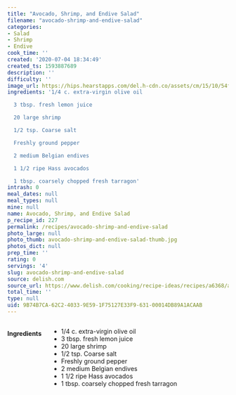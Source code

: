 ```yaml
---
title: "Avocado, Shrimp, and Endive Salad"
filename: "avocado-shrimp-and-endive-salad"
categories:
- Salad
- Shrimp
- Endive
cook_time: ''
created: '2020-07-04 18:34:49'
created_ts: 1593887689
description: ''
difficulty: ''
image_url: https://hips.hearstapps.com/del.h-cdn.co/assets/cm/15/10/54f6625355c87_-_mla102600_0707_salad_sxl-1.jpg?crop=1xw:1.0xh;center,top&resize=480:*
ingredients: '1/4 c. extra-virgin olive oil

  3 tbsp. fresh lemon juice

  20 large shrimp

  1/2 tsp. Coarse salt

  Freshly ground pepper

  2 medium Belgian endives

  1 1/2 ripe Hass avocados

  1 tbsp. coarsely chopped fresh tarragon'
intrash: 0
meal_dates: null
meal_types: null
mine: null
name: Avocado, Shrimp, and Endive Salad
p_recipe_id: 227
permalink: /recipes/avocado-shrimp-and-endive-salad
photo_large: null
photo_thumb: avocado-shrimp-and-endive-salad-thumb.jpg
photos_dict: null
prep_time: ''
rating: 0
servings: '4'
slug: avocado-shrimp-and-endive-salad
source: delish.com
source_url: https://www.delish.com/cooking/recipe-ideas/recipes/a6368/avocado-shrimp-endive-salad-recipe/
total_time: ''
type: null
uid: 9B74B7CA-62C2-4033-9E59-1F75127E33F9-631-00014DB89A1ACAAB
---
```

<div class="large-8 medium-7 columns" id="writeup">	</div><!-- #writeup -->
</div><!-- #row-one -->
<div class="row" id="row-two">	<div class="medium-4 small-5 columns" id="ingredients"><h4>Ingredients</h4><div class="box box-ingredients content"><ul>
<li>1/4 c. extra-virgin olive oil</li>
<li>3 tbsp. fresh lemon juice</li>
<li>20 large shrimp</li>
<li>1/2 tsp. Coarse salt</li>
<li>Freshly ground pepper</li>
<li>2 medium Belgian endives</li>
<li>1 1/2 ripe Hass avocados</li>
<li>1 tbsp. coarsely chopped fresh tarragon</li>
</ul>
</div>	</div>	<div class="medium-6 small-7 columns" id="directions">	</div>